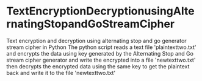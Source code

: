 # TextEncryptionDecryptionusingAlternatingStopandGoStreamCipher
Text encryption and decryption using alternating stop and go generator stream cipher in Python
The python script reads a text file 'plaintexttwo.txt' and encrypts the data using key generated by the Alternating Stop and Go stream cipher generator and write the encrypted into a file 'newtexttwo.txt' then decrypts the encrypted data using the same key to get the plaintext back and write it to the file 'newtexttwo.txt'
